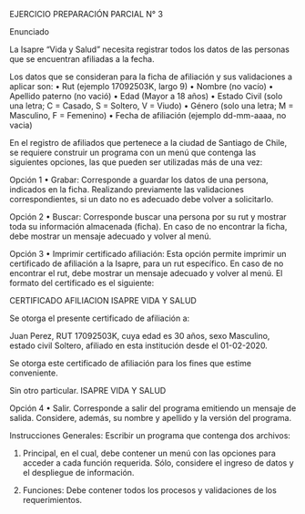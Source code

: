 EJERCICIO PREPARACIÓN PARCIAL N° 3

Enunciado

La Isapre “Vida y Salud” necesita registrar todos los datos de las personas que se encuentran afiliadas a la fecha. 

Los datos que se consideran para la ficha de afiliación y sus validaciones a aplicar son:
•	Rut (ejemplo 17092503K, largo 9)
•	Nombre (no vacío)
•	Apellido paterno (no vació)
•	Edad (Mayor a 18 años)
•	Estado Civil (solo una letra; C = Casado, S = Soltero, V = Viudo)
•	Género (solo una letra; M = Masculino, F = Femenino)
•	Fecha de afiliación (ejemplo dd-mm-aaaa, no vacia)

En el registro de afiliados que pertenece a la ciudad de Santiago de Chile, se requiere construir un programa con un menú que contenga las siguientes opciones, las que pueden ser utilizadas más de una vez:

Opción 1
•	Grabar: Corresponde a guardar los datos de una persona, indicados en la ficha. Realizando previamente las validaciones correspondientes, si un dato no es adecuado debe volver a solicitarlo.

Opción 2
•	Buscar: Corresponde buscar una persona por su rut y mostrar toda su información almacenada (ficha). En caso de no encontrar la ficha, debe mostrar un mensaje adecuado y volver al menú.



Opción 3
•	Imprimir certificado afiliación: Esta opción permite imprimir un certificado de afiliación a la Isapre, para un rut específico. En caso de no encontrar el rut, debe mostrar un mensaje adecuado y volver al menú. El formato del certificado es el siguiente:

CERTIFICADO AFILIACION ISAPRE VIDA Y SALUD

Se otorga el presente certificado de afiliación a:

Juan Perez, RUT 17092503K, cuya edad es 30 años, sexo Masculino, estado civil Soltero, afiliado en esta institución desde el 01-02-2020.

Se otorga este certificado de afiliación para los fines que estime conveniente.

Sin otro particular.
ISAPRE VIDA Y SALUD

Opción 4 
•	Salir. Corresponde a salir del programa emitiendo un mensaje de salida. Considere, además, su nombre y apellido y la versión del programa.

Instrucciones Generales:
Escribir un programa que contenga dos archivos: 

1.	Principal, en el cual, debe contener un menú con las opciones para acceder a cada función requerida. 
Sólo, considere el ingreso de datos y el despliegue de información. 

2.	Funciones: Debe contener todos los procesos y validaciones de los requerimientos.
